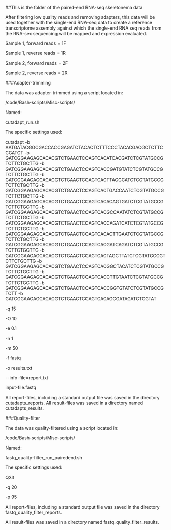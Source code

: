 ##This is the folder of the paired-end RNA-seq skeletonema data

After filtering low quality reads and removing adapters, this data will be used together with the single-end RNA-seq data to create a reference transcriptome assembly against which the single-end RNA seq reads from the RNA-sex sequencing will be mapped and expression evaluated.


Sample 1, forward reads = 1F

Sample 1, reverse reads = 1R

Sample 2, forward reads = 2F

Sample 2, reverse reads = 2R



###Adapter-trimming

The data was adapter-trimmed using a script located in:

/code/Bash-scripts/Misc-scripts/

Named: 

cutadapt_run.sh

The specific settings used:

cutadapt -b AATGATACGGCGACCACCGAGATCTACACTCTTTCCCTACACGACGCTCTTCCGATCT -b GATCGGAAGAGCACACGTCTGAACTCCAGTCACATCACGATCTCGTATGCCGTCTTCTGCTTG -b GATCGGAAGAGCACACGTCTGAACTCCAGTCACCGATGTATCTCGTATGCCGTCTTCTGCTTG -b GATCGGAAGAGCACACGTCTGAACTCCAGTCACTTAGGCATCTCGTATGCCGTCTTCTGCTTG -b GATCGGAAGAGCACACGTCTGAACTCCAGTCACTGACCAATCTCGTATGCCGTCTTCTGCTTG -b GATCGGAAGAGCACACGTCTGAACTCCAGTCACACAGTGATCTCGTATGCCGTCTTCTGCTTG -b GATCGGAAGAGCACACGTCTGAACTCCAGTCACGCCAATATCTCGTATGCCGTCTTCTGCTTG -b GATCGGAAGAGCACACGTCTGAACTCCAGTCACCAGATCATCTCGTATGCCGTCTTCTGCTTG -b GATCGGAAGAGCACACGTCTGAACTCCAGTCACACTTGAATCTCGTATGCCGTCTTCTGCTTG -b GATCGGAAGAGCACACGTCTGAACTCCAGTCACGATCAGATCTCGTATGCCGTCTTCTGCTTG -b GATCGGAAGAGCACACGTCTGAACTCCAGTCACTAGCTTATCTCGTATGCCGTCTTCTGCTTG -b GATCGGAAGAGCACACGTCTGAACTCCAGTCACGGCTACATCTCGTATGCCGTCTTCTGCTTG -b GATCGGAAGAGCACACGTCTGAACTCCAGTCACCTTGTAATCTCGTATGCCGTCTTCTGCTTG -b GATCGGAAGAGCACACGTCTGAACTCCAGTCACCGGTGTATCTCGTATGCCGTCTT
-b GATCGGAAGAGCACACGTCTGAACTCCAGTCACAGCGATAGATCTCGTAT
 
-q 15

-O 10

-e 0.1

-n 1

-m 50

-f fastq
 
-o results.txt 

--info-file=report.txt 

input-file.fastq


All report-files, including a standard output file was saved in the directory cutadapts_reports.
All result-files was saved in a directory named cutadapts_results.


###Quality-filter

The data was quality-filtered using a script located in:

/code/Bash-scripts/Misc-scripts/

Named:

fastq_quality-filter_run_pairedend.sh


The specific settings used:

Q33

-q 20

-p 95


All report-files, including a standard output file was saved in the directory fastq_quality_filter_reports.

All result-files was saved in a directory named fastq_quality_filter_results.

